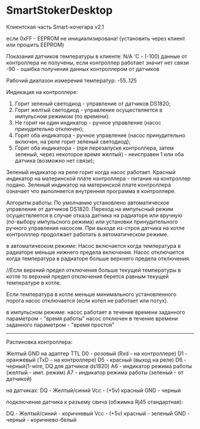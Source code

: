 # SmartStokerDesktop
Клиентская часть Smart-кочегара v2.1

если 0xFF - EEPROM не инициализирована! (установить через клиент или прошить EEPROM)

Показания датчиков температуры в клиенте:
N/A 'С - (-100) данные от контроллера не получены, если контроллер работает значит нет связи
-90    - ошибка получения данных контроллером от датчиков

Рабочий диапазон измерения температур: -55..125

Индикация на контроллере:
1) Горит зеленый светодиод	- управление от датчиков DS1820;
2) Горит желтый светодиод	- управление осуществляется в импульсном режимом (по времени):
3) Не горит ни один индикатор	- ручное управление (насос принудительно отключен);
4) Горят оба индикатора 	- ручное управление (насос принудительно включен, на реле горит зеленый светодиод);
5) Горят оба индикатора 	- (при перезапуске контроллера, затем зеленый, через некоторое время желтый) - неисправен 1 или оба датчика (возможно нет связи);

Зеленый индикатор на реле горит когда насос работает.
Красный индикатор на материнской плате контроллера - питание на контроллер подано.
Зеленый индикатор на материнской плате контроллера означает что выполняется внутренняя программа в контроллере.

Алгоритм работы:
По умолчанию установлено автоматическое управление от датчиков DS1820.
Переход на импульсный режим осуществляется в случае отказа датчика на радиаторе или вручную (по-выбору импульсного режима) или установки принудительного ручного управления насосом. При выходе из-строя датчика на котле контролллер продолжает работать в автоматическом режиме.

в автоматическом режиме:
Насос включается когда температура в радиаторе меньше нижнего предела включения.
Насос отключается когда температура в радиаторе больше верхнего предела отключения.

//Если верхний предел отключения больше текущей температуры в котле то верхний предел отключения берется равным текущей температуре в котле.

Если температура в котле меньше минимального установленного порога насос отключается (если котел не работает или потух).

в импульсном режиме:
насос работает в течение времени заданного параметром - "время работы"
насос отключен в течение времени заданного параметром - "время простоя"

------------------------------------------------------------------------
Распиновка контроллера:

Желтый GND на адаптер TTL
D0 - розовый (Rxd - на контроллере)
D1 - оранжевый (TxD - на контроллере)
D5 - красный (выход на реле)
D6 - черный(1-wire, DQ для датчиков ds1820)
A6 - индикатор режима работы (желтый - имп. режим)
A7 - индикатор режима работы (зеленый - от датчикой)

на датчиках:
DQ  - Желтый/синий
Vcc - (+5v) красный
GND - черный

подключение датчика к разъему свича (обжимка Rj45 стандартная):

DQ  - Желтый/синий   - коричневый
Vcc - (+5v) красный  - зеленый
GND - черный	     - коричнево-белый
